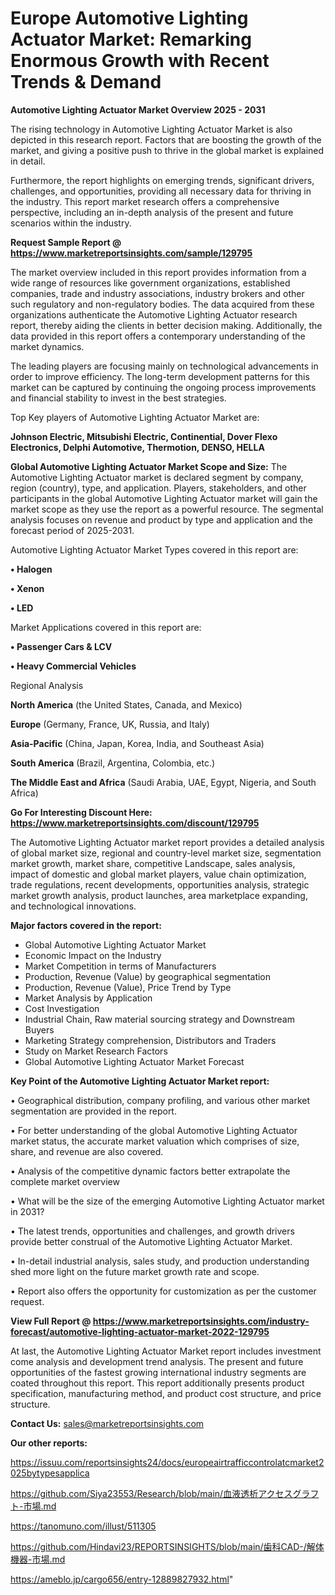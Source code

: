# Europe Automotive Lighting Actuator Market: Remarking Enormous Growth with Recent Trends & Demand

<Strong> Automotive Lighting Actuator Market Overview 2025 - 2031</strong>

The rising technology in Automotive Lighting Actuator Market is also depicted in this research report. Factors that are boosting the growth of the market, and giving a positive push to thrive in the global market is explained in detail.

Furthermore, the report highlights on emerging trends, significant drivers, challenges, and opportunities, providing all necessary data for thriving in the industry. This report market research offers a comprehensive perspective, including an in-depth analysis of the present and future scenarios within the industry.

<strong>Request Sample Report @ <a href=https://www.marketreportsinsights.com/sample/129795>https://www.marketreportsinsights.com/sample/129795</a></strong>

The market overview included in this report provides information from a wide range of resources like government organizations, established companies, trade and industry associations, industry brokers and other such regulatory and non-regulatory bodies. The data acquired from these organizations authenticate the Automotive Lighting Actuator research report, thereby aiding the clients in better decision making. Additionally, the data provided in this report offers a contemporary understanding of the market dynamics.

The leading players are focusing mainly on technological advancements in order to improve efficiency. The long-term development patterns for this market can be captured by continuing the ongoing process improvements and financial stability to invest in the best strategies.

Top Key players of Automotive Lighting Actuator Market are:

<strong>Johnson Electric, Mitsubishi Electric, Continential, Dover Flexo Electronics, Delphi Automotive, Thermotion, DENSO, HELLA</strong>

<strong><b>Global Automotive Lighting Actuator Market Scope and Size:</b></strong>
The Automotive Lighting Actuator market is declared segment by company, region (country), type, and application. Players, stakeholders, and other participants in the global Automotive Lighting Actuator market will gain the market scope as they use the report as a powerful resource. The segmental analysis focuses on revenue and product by type and application and the forecast period of 2025-2031.

Automotive Lighting Actuator Market Types covered in this report are:

<strong>• Halogen

• Xenon

• LED</strong>

Market Applications covered in this report are:

<strong>• Passenger Cars & LCV

• Heavy Commercial Vehicles</strong> 

Regional Analysis

<strong>North America</strong> (the United States, Canada, and Mexico)

<strong>Europe</strong> (Germany, France, UK, Russia, and Italy)

<strong>Asia-Pacific</strong> (China, Japan, Korea, India, and Southeast Asia)

<strong>South America</strong> (Brazil, Argentina, Colombia, etc.)

<strong>The Middle East and Africa</strong> (Saudi Arabia, UAE, Egypt, Nigeria, and South Africa)

<strong>Go For Interesting Discount Here: <a href=https://www.marketreportsinsights.com/discount/129795>https://www.marketreportsinsights.com/discount/129795</a></strong>

The Automotive Lighting Actuator market report provides a detailed analysis of global market size, regional and country-level market size, segmentation market growth, market share, competitive Landscape, sales analysis, impact of domestic and global market players, value chain optimization, trade regulations, recent developments, opportunities analysis, strategic market growth analysis, product launches, area marketplace expanding, and technological innovations.

<strong><b>Major factors covered in the report:</b></strong>
<ul>
  <li>Global Automotive Lighting Actuator Market </li>
  <li>Economic Impact on the Industry</li>
  <li>Market Competition in terms of Manufacturers</li>
  <li>Production, Revenue (Value) by geographical segmentation</li>
  <li>Production, Revenue (Value), Price Trend by Type</li>
  <li>Market Analysis by Application</li>
  <li>Cost Investigation</li>
  <li>Industrial Chain, Raw material sourcing strategy and Downstream Buyers</li>
  <li>Marketing Strategy comprehension, Distributors and Traders</li>
  <li>Study on Market Research Factors</li>
  <li>Global Automotive Lighting Actuator Market Forecast</li>
</ul>

<strong><b>Key Point of the Automotive Lighting Actuator Market report:</b></strong>

• Geographical distribution, company profiling, and various other market segmentation are provided in the report.

• For better understanding of the global Automotive Lighting Actuator market status, the accurate market valuation which comprises of size, share, and revenue are also covered.

• Analysis of the competitive dynamic factors better extrapolate the complete market overview

• What will be the size of the emerging Automotive Lighting Actuator market in 2031?

• The latest trends, opportunities and challenges, and growth drivers provide better construal of the Automotive Lighting Actuator Market.

• In-detail industrial analysis, sales study, and production understanding shed more light on the future market growth rate and scope.

• Report also offers the opportunity for customization as per the customer request.

<strong><b>View Full Report @ <a href=https://www.marketreportsinsights.com/industry-forecast/automotive-lighting-actuator-market-2022-129795>https://www.marketreportsinsights.com/industry-forecast/automotive-lighting-actuator-market-2022-129795</a></b></strong>


At last, the Automotive Lighting Actuator Market report includes investment come analysis and development trend analysis. The present and future opportunities of the fastest growing international industry segments are coated throughout this report. This report additionally presents product specification, manufacturing method, and product cost structure, and price structure.

<strong>Contact Us:</strong>
sales@marketreportsinsights.com

<strong>Our other reports:</strong>

<a href=https://issuu.com/reportsinsights24/docs/europeairtrafficcontrolatcmarket2025bytypesapplica>https://issuu.com/reportsinsights24/docs/europeairtrafficcontrolatcmarket2025bytypesapplica</a>

<a href=https://github.com/Siya23553/Research/blob/main/血液透析アクセスグラフト-市場.md>https://github.com/Siya23553/Research/blob/main/血液透析アクセスグラフト-市場.md</a>

<a href=https://tanomuno.com/illust/511305>https://tanomuno.com/illust/511305</a>

<a href=https://github.com/Hindavi23/REPORTSINSIGHTS/blob/main/歯科CAD-/解体機器-市場.md>https://github.com/Hindavi23/REPORTSINSIGHTS/blob/main/歯科CAD-/解体機器-市場.md</a>

<a href=https://ameblo.jp/cargo656/entry-12889827932.html>https://ameblo.jp/cargo656/entry-12889827932.html</a>"
